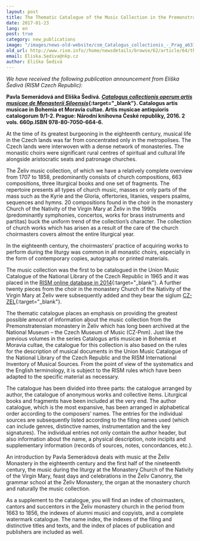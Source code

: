 ```yaml
---
layout: post
title: The Thematic Catalogue of the Music Collection in the Premonstratensian Monastery in Želiv
date: 2017-01-23
lang: en
post: true
category: new_publications
image: "/images/news-old-website/csm_Catalogus_collectionis_-_Prag_a6317d9051.jpg"
old_url: http://www.rism.info//home/newsdetails/browse/62/article/64/the-thematic-catalogue-of-the-music-collection-in-the-premonstratensian-monastery-in-zeliv.html
email: Eliska.Sediva@nkp.cz
author: Eliška Šedivá
---
```



_We have received the following publication announcement from Eliška Šedivá (RISM Czech Republic):_

**Pavla Semerádová and Eliška Šedivá. [_Catalogus collectionis operum artis musicae de Monasterii Siloensis_](http://www.cupress.cuni.cz/ink2_ext/index.jsp?include=podrobnosti&id=277126){:target="_blank"}. Catalogus artis musicae in Bohemia et Moravia cultae. Artis musicae antiquioris catalogorum 9/1-2. Prague: Národní knihovna České republiky, 2016. 2 vols. 660p.ISBN 978-80-7050-664-6.**

At the time of its greatest burgeoning in the eighteenth century, musical life in the Czech lands was far from concentrated only in the metropolises. The Czech lands were interwoven with a dense network of monasteries. The monastic choirs were significant rural centres of spiritual and cultural life alongside aristocratic seats and patronage churches.

The Želiv music collection, of which we have a relatively complete overview from 1707 to 1858, predominantly consists of church compositions, 663 compositions, three liturgical books and one set of fragments. The repertoire presents all types of church music, masses or only parts of the mass such as the Kyrie and the Gloria, offertories, litanies, vespers psalms, sequences and hymns. 20 compositions found in the choir in the monastery Church of the Nativity of the Virgin Mary at Želiv in the 1990s (predominantly symphonies, concertos, works for brass instruments and partitas) buck the uniform trend of the collection’s character. The collection of church works which has arisen as a result of the care of the church choirmasters covers almost the entire liturgical year.

In the eighteenth century, the choirmasters’ practice of acquiring works to perform during the liturgy was common in all monastic choirs, especially in the form of contemporary copies, autographs or printed materials.

The music collection was the first to be catalogued in the Union Music Catalogue of the National Library of the Czech Republic in 1965 and it was placed in the [RISM online database in 2014](https://opac.rism.info/search?View=rism&siglum=CZ-Pnm&q=Zeliv){:target="_blank"}. A further twenty pieces from the choir in the monastery Church of the Nativity of the Virgin Mary at Želiv were subsequently added and they bear the siglum [CZ-ZEL](https://opac.rism.info/search?View=rism&siglum=CZ-ZEL&q=Zeliv){:target="_blank"}.

The thematic catalogue places an emphasis on providing the greatest possible amount of information about the music collection from the Premonstratensian monastery in Želiv which has long been archived at the National Museum – the Czech Museum of Music (CZ-Pnm). Just like the previous volumes in the series Catalogus artis musicae in Bohemia et Moravia cultae, the catalogue for this collection is also based on the rules for the description of musical documents in the Union Music Catalogue of the National Library of the Czech Republic and the RISM International Inventory of Musical Sources. From the point of view of the systematics and the English terminology, it is subject to the RISM rules which have been adapted to the specific material as necessary.

The catalogue has been divided into three parts: the catalogue arranged by author, the catalogue of anonymous works and collective items. Liturgical books and fragments have been included at the very end. The author catalogue, which is the most expansive, has been arranged in alphabetical order according to the composers’ names. The entries for the individual sources are subsequently listed according to the filing names used (which can include genres, distinctive names, instrumentation and the key signatures). The individual entries not only contain the author header, but also information about the name, a physical description, note incipits and supplementary information (records of sources, notes, concordances, etc.).

An introduction by Pavla Semerádová deals with music at the Želiv Monastery in the eighteenth century and the first half of the nineteenth century, the music during the liturgy at the Monastery Church of the Nativity of the Virgin Mary, feast days and celebrations in the Želiv Canonry, the grammar school at the Želiv Monastery, the organ at the monastery church and naturally the music collection.

As a supplement to the catalogue, you will find an index of choirmasters, cantors and succentors in the Želiv monastery church in the period from 1663 to 1856, the indexes of alumni musici and copyists, and a complete watermark catalogue. The name index, the indexes of the filing and distinctive titles and texts, and the index of places of publication and publishers are included as well.



<script type="text/javascript">var switchTo5x=true;</script><script type="text/javascript" src="http://w.sharethis.com/button/buttons.js"></script><script type="text/javascript">stLight.options({publisher: "9b601438-1ce1-49d8-bfd7-9cff5df54c17", doNotHash: false, doNotCopy: false, hashAddressBar: false});</script>